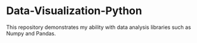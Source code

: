 # Data-Visualization-Python

This repository demonstrates my ability with data analysis libraries such as Numpy and Pandas.
